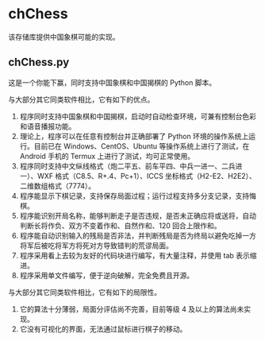 # chChess

该存储库提供中国象棋可能的实现。

## chChess.py

这是一个你能下赢，同时支持中国象棋和中国揭棋的 Python 脚本。

与大部分其它同类软件相比，它有如下的优点。

1. 程序同时支持中国象棋和中国揭棋，启动时自动检查环境，可兼有控制台色彩和语音播报功能。
2. 理论上，程序可以在任意有控制台并正确部署了 Python 环境的操作系统上运行。目前已在 Windows、CentOS、Ubuntu 等操作系统上进行了测试，在 Android 手机的 Termux 上进行了测试，均可正常使用。
3. 程序同时支持中文纵线格式（炮二平五、前车平四、中兵一进一、二兵进一）、WXF 格式（C8.5、R+.4、Pc+1）、ICCS 坐标格式（H2-E2、H2E2）、二维数组格式（7774）。
4. 程序能显示下棋记录，支持保存局面过程；运行过程支持多分支记录，支持悔棋。
5. 程序能识别开局名称，能够判断走子是否违规，是否未正确应将或送将，自动判断长将作负、双方不变着作和、自然作和、120 回合上限作和。
6. 程序能自动识别输入的残局是否非法，并判断残局是否为终局以避免吃掉一方将军后被吃将军方将死对方导致错判的荒谬局面。
7. 程序采用看上去较为友好的代码块进行编写，有大量注释，并使用 tab 表示缩进。
8. 程序采用单文件编写，便于逆向破解，完全免费且开源。

与大部分其它同类软件相比，它有如下的局限性。

1. 它的算法十分薄弱，局面分评估尚不完善，目前等级 4 及以上的算法尚未实现。
2. 它没有可视化的界面，无法通过鼠标进行棋子的移动。
